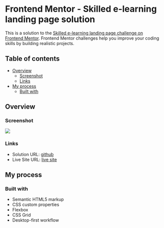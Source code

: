 # Frontend Mentor - Skilled e-learning landing page solution

This is a solution to the [Skilled e-learning landing page challenge on Frontend Mentor](https://www.frontendmentor.io/challenges/skilled-elearning-landing-page-S1ObDrZ8q). Frontend Mentor challenges help you improve your coding skills by building realistic projects.

## Table of contents

- [Overview](#overview)
  - [Screenshot](#screenshot)
  - [Links](#links)
- [My process](#my-process)
  - [Built with](#built-with)

## Overview

### Screenshot

![](./screenshot.jpg)

### Links

- Solution URL: [github](https://github.com/mihai2537/skilled-elearning-landing-page)
- Live Site URL: [live site](https://mihai2537.github.io/skilled-elearning-landing-page/)

## My process

### Built with

- Semantic HTML5 markup
- CSS custom properties
- Flexbox
- CSS Grid
- Desktop-first workflow
